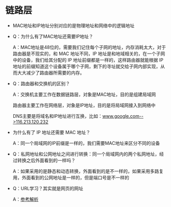 # 链路层

-   MAC地址和IP地址分别对应的是物理地址和网络中的逻辑地址

-   Q：为什么有了MAC地址还需要IP地址？

    A：MAC地址是48位的，需要我们记住每个子网的地址，内存消耗太大，对于路由器是不现实的，和 MAC 地址不同，IP 地址是和地域相关的，在一个子网中的设备，我们给其分配的 IP 地址前缀都是一样的，这样路由器就能根据 IP 地址的前缀知道这个设备属于哪个子网，剩下的寻址就交给子网内部实现，从而大大减少了路由器所需要的内存。

-   Q：路由器和交换机的区别？

    A：交换机主要工作在数据链路层，对象是MAC地址，目的是组建局域网

      路由器主要工作在网络层，对象是IP地址，目的是将局域网接入到网络中
    
      DNS主要是将域名和IP地址进行互换，比如：www.google.com-->116.213.120.232
    
-   为什么有了 IP 地址还需要 MAC 地址？

    A：同一个局域网的IP前缀是一样的，我们需要MAC地址来区分不同的设备


-   Q：私网地址和公网地址之间进行转换：同一个局域网内的两个私网地址，经过转换之后外面看到的一样吗？

    A：如果采用的是静态和动态转换，外面看到的是不一样的，如果采用多路复用，外面看到的公网地址是一样的，但是端口号是不一样的

-   Q：URL学习？其实就是网页的网址

    A：[参考解析](https://wangdoc.com/html/url.html)

